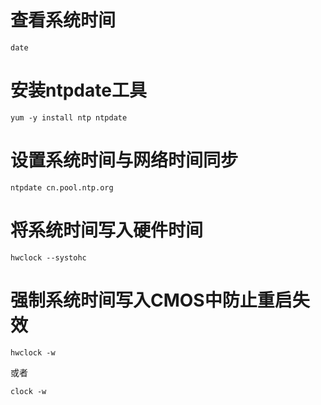 # 查看系统时间
```shell
date
```
# 安装ntpdate工具
```shell
yum -y install ntp ntpdate
```
# 设置系统时间与网络时间同步
```shell
ntpdate cn.pool.ntp.org
```
# 将系统时间写入硬件时间
```shell
hwclock --systohc
```
# 强制系统时间写入CMOS中防止重启失效
```shell
hwclock -w
```
或者
```shell
clock -w
```